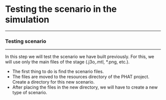 # Testing the scenario in the simulation

---
### Testing scenario
---

In this step we will test the scenario we have built previously. For this, we will use only the main files of the stage (.j3o,.mtl, *.png, etc.).

- The first thing to do is find the scenario files.
- The files are moved to the resources directory of the PHAT project. Create a directory for this new scenario.
- After placing the files in the new directory, we will have to create a new type of scenario.

